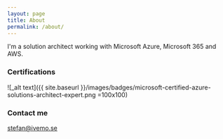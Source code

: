 ```yaml
---
layout: page
title: About
permalink: /about/
---
```


I'm a solution architect working with Microsoft Azure, Microsoft 365 and AWS.

### Certifications

![_alt text]({{ site.baseurl }}/images/badges/microsoft-certified-azure-solutions-architect-expert.png =100x100)

### Contact me

[stefan@ivemo.se](mailto:stefan@ivemo.se)